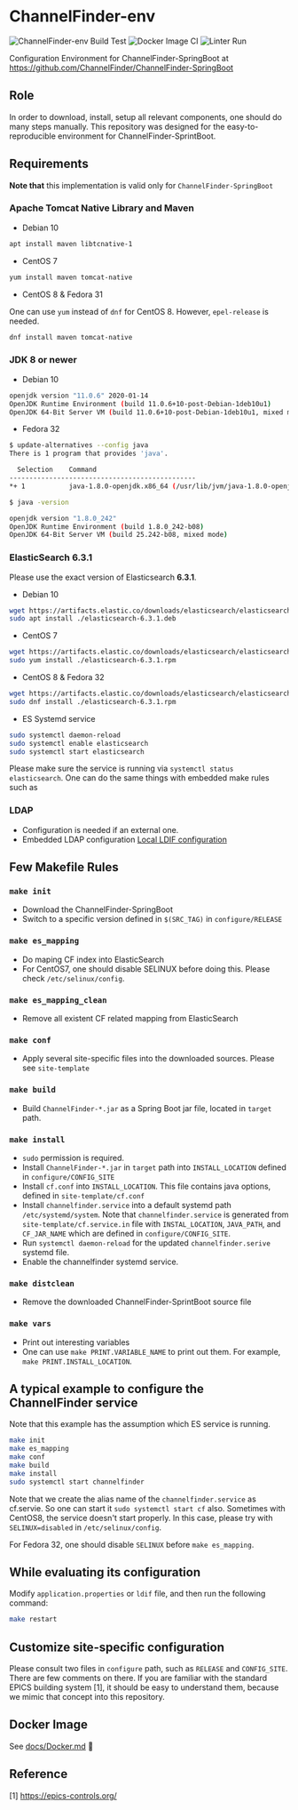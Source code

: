 # ChannelFinder-env

![ChannelFinder-env Build Test](https://github.com/ChannelFinder/ChannelFinder-env/workflows/ChannelFinder-env%20Build%20Test/badge.svg)
![Docker Image CI](https://github.com/ChannelFinder/ChannelFinder-env/workflows/Docker%20Image%20CI/badge.svg)
![Linter Run](https://github.com/ChannelFinder/ChannelFinder-env/workflows/Linter%20Run/badge.svg)

Configuration Environment for ChannelFinder-SpringBoot at <https://github.com/ChannelFinder/ChannelFinder-SpringBoot>

## Role

In order to download, install, setup all relevant components, one should do many steps manually. This repository was designed for the easy-to-reproducible environment for ChannelFinder-SprintBoot.

## Requirements

**Note that** this implementation is valid only for `ChannelFinder-SpringBoot`

### Apache Tomcat Native Library and Maven

* Debian 10

```bash
apt install maven libtcnative-1
```

* CentOS 7

```bash
yum install maven tomcat-native
```

* CentOS 8 \& Fedora 31

One can use `yum` instead of `dnf` for CentOS 8. However, `epel-release` is needed.

```bash
dnf install maven tomcat-native
```

### JDK 8 or newer

* Debian 10

```bash
openjdk version "11.0.6" 2020-01-14
OpenJDK Runtime Environment (build 11.0.6+10-post-Debian-1deb10u1)
OpenJDK 64-Bit Server VM (build 11.0.6+10-post-Debian-1deb10u1, mixed mode, sharing)
```

* Fedora 32

```bash
$ update-alternatives --config java
There is 1 program that provides 'java'.

  Selection    Command
-----------------------------------------------
*+ 1           java-1.8.0-openjdk.x86_64 (/usr/lib/jvm/java-1.8.0-openjdk-1.8.0.242.b08-1.fc32.x86_64/jre/bin/java)

$ java -version

openjdk version "1.8.0_242"
OpenJDK Runtime Environment (build 1.8.0_242-b08)
OpenJDK 64-Bit Server VM (build 25.242-b08, mixed mode)
```

### ElasticSearch 6.3.1

Please use the exact version of Elasticsearch **6.3.1**.

* Debian 10

```bash
wget https://artifacts.elastic.co/downloads/elasticsearch/elasticsearch-6.3.1.deb
sudo apt install ./elasticsearch-6.3.1.deb
```

* CentOS 7

```bash
wget https://artifacts.elastic.co/downloads/elasticsearch/elasticsearch-6.3.1.rpm
sudo yum install ./elasticsearch-6.3.1.rpm
```

* CentOS 8 & Fedora 32

```bash
wget https://artifacts.elastic.co/downloads/elasticsearch/elasticsearch-6.3.1.rpm
sudo dnf install ./elasticsearch-6.3.1.rpm
```

* ES Systemd service

```bash
sudo systemctl daemon-reload
sudo systemctl enable elasticsearch
sudo systemctl start elasticsearch
```

Please make sure the service is running via `systemctl status elasticsearch`. One can do the same things with embedded make rules such as

### LDAP

* Configuration is needed if an external one.
* Embedded LDAP configuration [Local LDIF configuration](site-template/LDIF_CONFIG.md)

## Few Makefile Rules

### `make init`

* Download the ChannelFinder-SpringBoot
* Switch to a specific version defined in `$(SRC_TAG)` in `configure/RELEASE`

### `make es_mapping`

* Do maping CF index into ElasticSearch
* For CentOS7, one should disable SELINUX before doing this. Please check `/etc/selinux/config`.

### `make es_mapping_clean`

* Remove all existent CF related mapping from ElasticSearch

### `make conf`

* Apply several site-specific files into the downloaded sources. Please see `site-template`

### `make build`

* Build `ChannelFinder-*.jar` as a Spring Boot jar file, located in `target` path.

### `make install`

* `sudo` permission is required.
* Install `ChannelFinder-*.jar` in `target` path into `INSTALL_LOCATION` defined in `configure/CONFIG_SITE`
* Install `cf.conf` into `INSTALL_LOCATION`. This file contains java options, defined in `site-template/cf.conf`
* Install `channelfinder.service` into a default systemd path `/etc/systemd/system`. Note that `channelfinder.service` is generated from `site-template/cf.service.in` file with `INSTAL_LOCATION`, `JAVA_PATH`, and `CF_JAR_NAME` which are defined in `configure/CONFIG_SITE`.
* Run `systemctl daemon-reload` for the updated `channelfinder.serive` systemd file.
* Enable the channelfinder systemd service.

### `make distclean`

* Remove the downloaded ChannelFinder-SprintBoot source file

### `make vars`

* Print out interesting variables
* One can use `make PRINT.VARIABLE_NAME` to print out them. For example,  `make PRINT.INSTALL_LOCATION`.

## A typical example to configure the ChannelFinder service

Note that this example has the assumption which ES service is running.

```bash
make init
make es_mapping
make conf
make build
make install
sudo systemctl start channelfinder
```

Note that we create the alias name of the `channelfinder.service` as cf.servie. So one can start it `sudo systemctl start cf` also. Sometimes with CentOS8, the service doesn't start properly. In this case, please try with `SELINUX=disabled` in `/etc/selinux/config`.

For Fedora 32, one should disable `SELINUX` before `make es_mapping`.

## While evaluating its configuration

Modify `application.properties` or `ldif` file, and then run the following command:

```bash
make restart
```

## Customize site-specific configuration

Please consult two files in `configure` path, such as `RELEASE` and `CONFIG_SITE`. There are few comments on there. If you are familiar with the standard EPICS building system [1], it should be easy to understand them, because we mimic that concept into this repository.

## Docker Image

See [docs/Docker.md](docs/Docker.md) :whale:

## Reference

[1] <https://epics-controls.org/>
